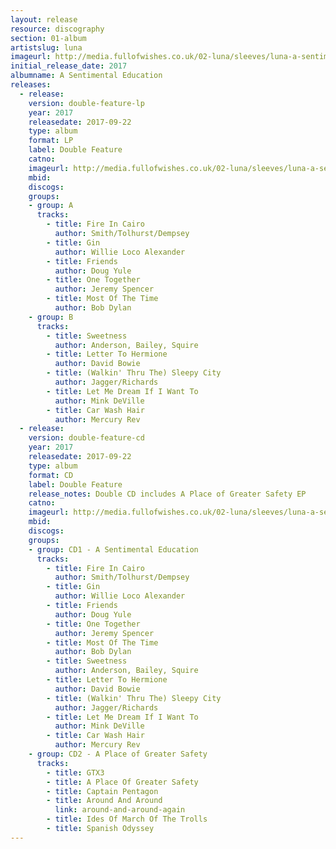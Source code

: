 ```yaml
---
layout: release
resource: discography
section: 01-album
artistslug: luna
imageurl: http://media.fullofwishes.co.uk/02-luna/sleeves/luna-a-sentimental-education-lo-res.jpg
initial_release_date: 2017
albumname: A Sentimental Education
releases:
  - release: 
    version: double-feature-lp
    year: 2017
    releasedate: 2017-09-22
    type: album
    format: LP
    label: Double Feature
    catno: 
    imageurl: http://media.fullofwishes.co.uk/02-luna/sleeves/luna-a-sentimental-education-lo-res.jpg
    mbid: 
    discogs: 
    groups:
    - group: A
      tracks:
        - title: Fire In Cairo
          author: Smith/Tolhurst/Dempsey
        - title: Gin 
          author: Willie Loco Alexander
        - title: Friends 
          author: Doug Yule
        - title: One Together 
          author: Jeremy Spencer
        - title: Most Of The Time 
          author: Bob Dylan
    - group: B
      tracks:
        - title: Sweetness 
          author: Anderson, Bailey, Squire
        - title: Letter To Hermione 
          author: David Bowie
        - title: (Walkin' Thru The) Sleepy City 
          author: Jagger/Richards
        - title: Let Me Dream If I Want To
          author: Mink DeVille
        - title: Car Wash Hair 
          author: Mercury Rev
  - release: 
    version: double-feature-cd
    year: 2017
    releasedate: 2017-09-22
    type: album
    format: CD
    label: Double Feature
    release_notes: Double CD includes A Place of Greater Safety EP
    catno: 
    imageurl: http://media.fullofwishes.co.uk/02-luna/sleeves/luna-a-sentimental-education-lo-res.jpg
    mbid: 
    discogs: 
    groups:
    - group: CD1 - A Sentimental Education
      tracks:
        - title: Fire In Cairo
          author: Smith/Tolhurst/Dempsey
        - title: Gin 
          author: Willie Loco Alexander
        - title: Friends 
          author: Doug Yule
        - title: One Together 
          author: Jeremy Spencer
        - title: Most Of The Time 
          author: Bob Dylan
        - title: Sweetness 
          author: Anderson, Bailey, Squire
        - title: Letter To Hermione 
          author: David Bowie
        - title: (Walkin' Thru The) Sleepy City 
          author: Jagger/Richards
        - title: Let Me Dream If I Want To
          author: Mink DeVille
        - title: Car Wash Hair 
          author: Mercury Rev
    - group: CD2 - A Place of Greater Safety
      tracks:
        - title: GTX3
        - title: A Place Of Greater Safety
        - title: Captain Pentagon
        - title: Around And Around
          link: around-and-around-again
        - title: Ides Of March Of The Trolls
        - title: Spanish Odyssey
---
```

